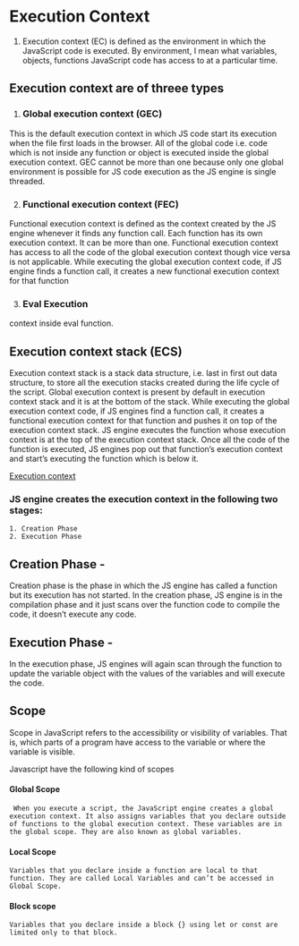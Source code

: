 # Execution Context 

1. Execution context (EC) is defined as the environment in which the JavaScript code is executed. By environment, I mean what variables, objects, functions JavaScript code has access to at a particular time.

## Execution context are of threee types 

1. ### Global execution context (GEC)
  This is the default execution context in which JS code start its execution when the file first loads in the browser. All of the global code i.e. code which is not inside any function or object is executed inside the global execution context. GEC cannot be more than one because only one global environment is possible for JS code execution as the JS engine is single threaded.

2. ### Functional execution context (FEC) 
 Functional execution context is defined as the context created by the JS engine whenever it finds any function call. Each function has its own execution context. It can be more than one. Functional execution context has access to all the code of the global execution context though vice versa is not applicable. While executing the global execution context code, if JS engine finds a function call, it creates a new functional execution context for that function

3. ### Eval Execution
 context inside eval function.


## Execution context stack (ECS)
 Execution context stack is a stack data structure, i.e. last in first out data structure, to store all the execution stacks created during the life cycle of the script. Global execution context is present by default in execution context stack and it is at the bottom of the stack. While executing the global execution context code, if JS engines find a function call, it creates a functional execution context for that function and pushes it on top of the execution context stack. JS engine executes the function whose execution context is at the top of the execution context stack. Once all the code of the function is executed, JS engines pop out that function’s execution context and start’s executing the function which is below it.

 [Execution context]("https://miro.medium.com/max/1400/1*bDebsOuhRx9NMyvLHY2zxA.gif")

### JS engine creates the execution context in the following two stages:
```
1. Creation Phase
2. Execution Phase
```

## Creation Phase - 
Creation phase is the phase in which the JS engine has called a function but its execution has not started. In the creation phase, JS engine is in the compilation phase and it just scans over the function code to compile the code, it doesn’t execute any code.

## Execution Phase - 
In the execution phase, JS engines will again scan through the function to update the variable object with the values of the variables and will execute the code.

 ## Scope 
 Scope in JavaScript refers to the accessibility or visibility of variables. That is, which parts of a program have access to the variable or where the variable is visible.

 Javascript have the following kind of scopes 
#### Global Scope
     When you execute a script, the JavaScript engine creates a global execution context. It also assigns variables that you declare outside of functions to the global execution context. These variables are in the global scope. They are also known as global variables.

#### Local Scope
    Variables that you declare inside a function are local to that function. They are called Local Variables and can’t be accessed in Global Scope.

#### Block scope
    Variables that you declare inside a block {} using let or const are limited only to that block.


